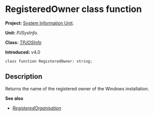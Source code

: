 <a href='Hidden comment: 
$Rev$
$Date$
'></a>

# RegisteredOwner class function #

**Project:** [System Information Unit](SystemInformationUnit.md).

**Unit:** _PJSysInfo_.

**Class:** _[TPJOSInfo](TPJOSInfo.md)_

**Introduced:** v4.0

```
class function RegisteredOwner: string;
```

## Description ##

Returns the name of the registered owner of the Windows installation.

**See also**

  * _[RegisteredOrganisation](TPJOSInfoRegisteredOrganisation.md)_